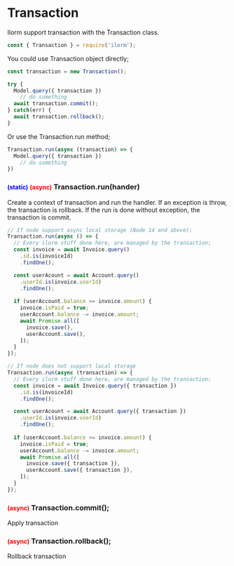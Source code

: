 # Transaction
Ilorm support transaction with the Transaction class.

```javascript
const { Transaction } = require('ilorm');
```

You could use Transaction object directly;
```javascript
const transaction = new Transaction();

try {
  Model.query({ transaction })
    // do something
  await transaction.commit();
} catch(err) {
  await transaction.rollback();
}
```
Or use the Transaction.run method;
```javascript
Transaction.run(async (transaction) => {
  Model.query({ transaction })
    // do something
})
```



### <small style="color:blue;">(static)</small> <small style="color:red;">(async)</small> Transaction.run(hander)
Create a context of transaction and run the handler.
If an exception is throw, the transaction is rollback.
If the run is done without exception, the transaction is commit.

```javascript
// If node support async local storage (Node 14 and above);
Transaction.run(async () => {
  // Every ilorm stuff done here, are managed by the transaction;
  const invoice = await Invoice.query()
    .id.is(invoiceId)
    .findOne();

  const userAcount = await Account.query()
    .userId.is(invoice.userId)
    .findOne();
 
  if (userAccount.balance >= invoice.amount) {
    invoice.isPaid = true;
    userAccount.balance -= invoice.amount;
    await Promise.all([
      invoice.save(),
      userAccount.save(),
    ]);
  }
});

// If node does not support local storage
Transaction.run(async (transaction) => {
  // Every ilorm stuff done here, are managed by the transaction;
  const invoice = await Invoice.query({ transaction })
    .id.is(invoiceId)
    .findOne();

  const userAcount = await Account.query({ transaction })
    .userId.is(invoice.userId)
    .findOne();
 
  if (userAccount.balance >= invoice.amount) {
    invoice.isPaid = true;
    userAccount.balance -= invoice.amount;
    await Promise.all([
      invoice.save({ transaction }),
      userAccount.save({ transaction }),
    ]);
  }
});
```

### <small style="color:red;">(async)</small> Transaction.commit();
Apply transaction

### <small style="color:red;">(async)</small> Transaction.rollback();
Rollback transaction
